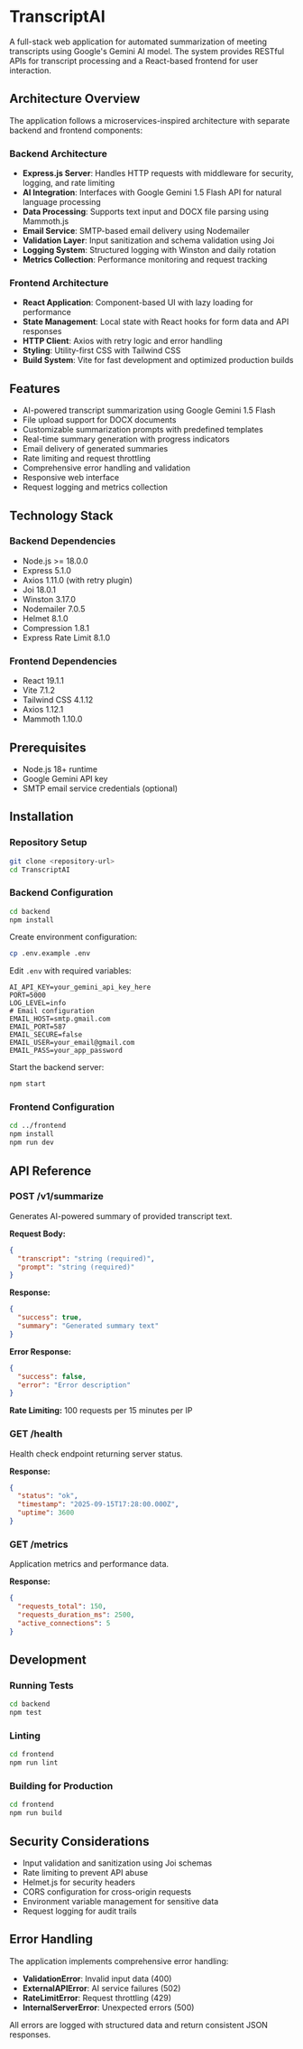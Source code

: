 # TranscriptAI

A full-stack web application for automated summarization of meeting transcripts using Google's Gemini AI model. The system provides RESTful APIs for transcript processing and a React-based frontend for user interaction.

## Architecture Overview

The application follows a microservices-inspired architecture with separate backend and frontend components:

### Backend Architecture
- **Express.js Server**: Handles HTTP requests with middleware for security, logging, and rate limiting
- **AI Integration**: Interfaces with Google Gemini 1.5 Flash API for natural language processing
- **Data Processing**: Supports text input and DOCX file parsing using Mammoth.js
- **Email Service**: SMTP-based email delivery using Nodemailer
- **Validation Layer**: Input sanitization and schema validation using Joi
- **Logging System**: Structured logging with Winston and daily rotation
- **Metrics Collection**: Performance monitoring and request tracking

### Frontend Architecture
- **React Application**: Component-based UI with lazy loading for performance
- **State Management**: Local state with React hooks for form data and API responses
- **HTTP Client**: Axios with retry logic and error handling
- **Styling**: Utility-first CSS with Tailwind CSS
- **Build System**: Vite for fast development and optimized production builds

## Features

- AI-powered transcript summarization using Google Gemini 1.5 Flash
- File upload support for DOCX documents
- Customizable summarization prompts with predefined templates
- Real-time summary generation with progress indicators
- Email delivery of generated summaries
- Rate limiting and request throttling
- Comprehensive error handling and validation
- Responsive web interface
- Request logging and metrics collection

## Technology Stack

### Backend Dependencies
- Node.js >= 18.0.0
- Express 5.1.0
- Axios 1.11.0 (with retry plugin)
- Joi 18.0.1
- Winston 3.17.0
- Nodemailer 7.0.5
- Helmet 8.1.0
- Compression 1.8.1
- Express Rate Limit 8.1.0

### Frontend Dependencies
- React 19.1.1
- Vite 7.1.2
- Tailwind CSS 4.1.12
- Axios 1.12.1
- Mammoth 1.10.0

## Prerequisites

- Node.js 18+ runtime
- Google Gemini API key
- SMTP email service credentials (optional)

## Installation

### Repository Setup
```bash
git clone <repository-url>
cd TranscriptAI
```

### Backend Configuration
```bash
cd backend
npm install
```

Create environment configuration:
```bash
cp .env.example .env
```

Edit `.env` with required variables:
```env
AI_API_KEY=your_gemini_api_key_here
PORT=5000
LOG_LEVEL=info
# Email configuration
EMAIL_HOST=smtp.gmail.com
EMAIL_PORT=587
EMAIL_SECURE=false
EMAIL_USER=your_email@gmail.com
EMAIL_PASS=your_app_password
```

Start the backend server:
```bash
npm start
```

### Frontend Configuration
```bash
cd ../frontend
npm install
npm run dev
```

## API Reference

### POST /v1/summarize
Generates AI-powered summary of provided transcript text.

**Request Body:**
```json
{
  "transcript": "string (required)",
  "prompt": "string (required)"
}
```

**Response:**
```json
{
  "success": true,
  "summary": "Generated summary text"
}
```

**Error Response:**
```json
{
  "success": false,
  "error": "Error description"
}
```

**Rate Limiting:** 100 requests per 15 minutes per IP

### GET /health
Health check endpoint returning server status.

**Response:**
```json
{
  "status": "ok",
  "timestamp": "2025-09-15T17:28:00.000Z",
  "uptime": 3600
}
```

### GET /metrics
Application metrics and performance data.

**Response:**
```json
{
  "requests_total": 150,
  "requests_duration_ms": 2500,
  "active_connections": 5
}
```

## Development

### Running Tests
```bash
cd backend
npm test
```

### Linting
```bash
cd frontend
npm run lint
```

### Building for Production
```bash
cd frontend
npm run build
```

## Security Considerations

- Input validation and sanitization using Joi schemas
- Rate limiting to prevent API abuse
- Helmet.js for security headers
- CORS configuration for cross-origin requests
- Environment variable management for sensitive data
- Request logging for audit trails

## Error Handling

The application implements comprehensive error handling:

- **ValidationError**: Invalid input data (400)
- **ExternalAPIError**: AI service failures (502)
- **RateLimitError**: Request throttling (429)
- **InternalServerError**: Unexpected errors (500)

All errors are logged with structured data and return consistent JSON responses.
